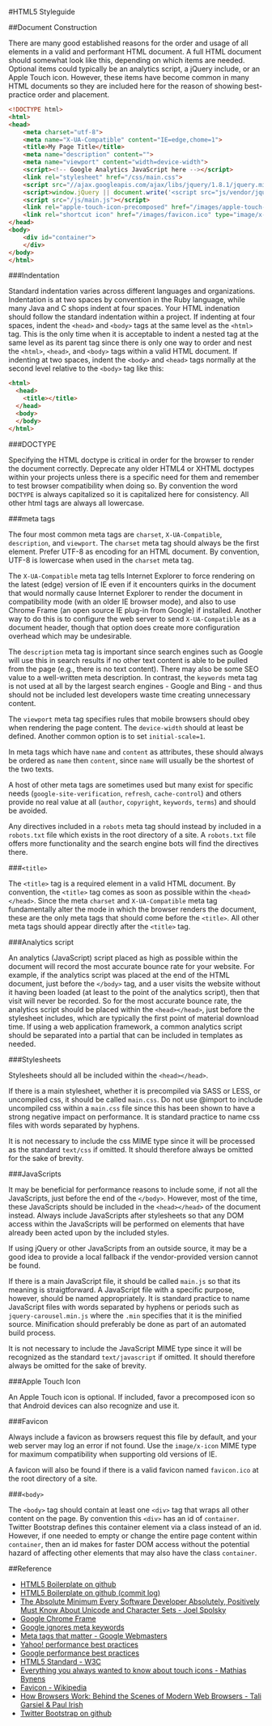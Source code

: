 #HTML5 Styleguide

##Document Construction

There are many good established reasons for the order and usage of all elements in a valid and performant HTML document. A full HTML document should somewhat look like this, depending on which items are needed. Optional items could typically be an analytics script, a jQuery include, or an Apple Touch icon. However, these items have become common in many HTML documents so they are included here for the reason of showing best-practice order and placement.

```html
<!DOCTYPE html>
<html>
<head>
    <meta charset="utf-8">
    <meta name="X-UA-Compatible" content="IE=edge,chome=1">
    <title>My Page Title</title>
    <meta name="description" content="">
    <meta name="viewport" content="width=device-width">
    <script><!-- Google Analytics JavaScript here --></script>
    <link rel="stylesheet" href="/css/main.css">
    <script src="//ajax.googleapis.com/ajax/libs/jquery/1.8.1/jquery.min.js"></script>
    <script>window.jQuery || document.write('<script src="js/vendor/jquery-1.8.1.min.js"><\/script>')</script>
    <script src="/js/main.js"></script>
    <link rel="apple-touch-icon-precomposed" href="/images/apple-touch-icon-precomposed.png">
    <link rel="shortcut icon" href="/images/favicon.ico" type="image/x-icon">
</head>
<body>
    <div id="container">
    </div>
</body>
</html>
```

###Indentation

Standard indentation varies across different languages and organizations. Indentation is at two spaces by convention in the Ruby language, while many Java and C shops indent at four spaces. Your HTML indenation should follow the standard indentation within a project. If indenting at four spaces, indent the `<head>` and `<body>` tags at the same level as the `<html>` tag. This is the only time when it is acceptable to indent a nested tag at the same level as its parent tag since there is only one way to order and nest the `<html>`, `<head>`, and `<body>` tags within a valid HTML document. If indenting at two spaces, indent the `<body>` and `<head>` tags normally at the second level relative to the `<body>` tag like this:

```html
<html>
  <head>
    <title></title>
  </head>
  <body>
  </body>
</html>
```

###DOCTYPE

Specifying the HTML doctype is critical in order for the browser to render the document correctly. Deprecate any older HTML4 or XHTML doctypes within your projects unless there is a specific need for them and remember to test browser compatibility when doing so. By convention the word `DOCTYPE` is always capitalized so it is capitalized here for consistency. All other html tags are always all lowercase.

###meta tags

The four most common meta tags are `charset`, `X-UA-Compatible`, `description`, and `viewport`. The `charset` meta tag should always be the first element. Prefer UTF-8 as encoding for an HTML document. By convention, UTF-8 is lowercase when used in the `charset` meta tag.

The `X-UA-Compatible` meta tag tells Internet Explorer to force rendering on the latest (edge) version of IE even if it encounters quirks in the document that would normally cause Internet Explorer to render the document in compatibility mode (with an older IE browser mode), and also to use Chrome Frame (an open source IE plug-in from Google) if installed. Another way to do this is to configure the web server to send `X-UA-Compatible` as a document header, though that option does create more configuration overhead which may be undesirable.

The `description` meta tag is important since search engines such as Google will use this in search results if no other text content is able to be pulled from the page (e.g., there is no text content). There may also be some SEO value to a well-written meta description. In contrast, the `keywords` meta tag is not used at all by the largest search engines - Google and Bing - and thus should not be included lest developers waste time creating unnecessary content.

The `viewport` meta tag specifies rules that mobile browsers should obey when rendering the page content. The `device-width` should at least be defined. Another common option is to set `initial-scale=1`.

In meta tags which have `name` and `content` as attributes, these should always be ordered as `name` then `content`, since `name` will usually be the shortest of the two texts.

A host of other meta tags are sometimes used but many exist for specific needs (`google-site-verification`, `refresh`, `cache-control`) and others provide no real value at all (`author`, `copyright`, `keywords`, `terms`) and should be avoided.

Any directives included in a `robots` meta tag should instead by included in a `robots.txt` file which exists in the root directory of a site. A `robots.txt` file offers more functionality and the search engine bots will find the directives there.

###`<title>`

The `<title>` tag is a required element in a valid HTML document. By convention, the `<title>` tag comes as soon as possible within the `<head></head>`. Since the meta `charset` and `X-UA-Compatible` meta tag fundamentally alter the mode in which the browser renders the document, these are the only meta tags that should come before the `<title>`. All other meta tags should appear directly after the `<title>` tag.

###Analytics script

An analytics (JavaScript) script placed as high as possible within the document will record the most accurate bounce rate for your website. For example, if the analytics script was placed at the end of the HTML document, just before the `</body>` tag, and a user visits the website without it having been loaded (at least to the point of the analytics script), then that visit will never be recorded. So for the most accurate bounce rate, the analytics script should be placed within the `<head></head>`, just before the stylesheet includes, which are typically the first point of material download time. If using a web application framework, a common analytics script should be separated into a partial that can be included in templates as needed.

###Stylesheets

Stylesheets should all be included within the `<head></head>`.

If there is a main stylesheet, whether it is precompiled via SASS or LESS, or uncompiled css, it should be called `main.css`. Do not use @import to include uncompiled css within a `main.css` file since this has been shown to have a strong negative impact on performance. It is standard practice to name css files with words separated by hyphens.

It is not necessary to include the css MIME type since it will be processed as the standard `text/css` if omitted. It should therefore always be omitted for the sake of brevity.

###JavaScripts

It may be beneficial for performance reasons to include some, if not all the JavaScripts, just before the end of the `</body>`. However, most of the time, these JavaScripts should be included in the `<head></head>` of the document instead. Always include JavaScripts after stylesheets so that any DOM access within the JavaScripts will be performed on elements that have already been acted upon by the included styles.

If using jQuery or other JavaScripts from an outside source, it may be a good idea to provide a local fallback if the vendor-provided version cannot be found.

If there is a main JavaScript file, it should be called `main.js` so that its meaning is straigtforward. A JavaScript file with a specific purpose, however, should be named appropriately. It is standard practice to name JavaScript files with words separated by hyphens or periods such as `jquery-carousel.min.js` where the `.min` specifies that it is the minified source. Minification should preferably be done as part of an automated build process.

It is not necessary to include the JavaScript MIME type since it will be recognized as the standard `text/javascript` if omitted. It should therefore always be omitted for the sake of brevity.

###Apple Touch Icon

An Apple Touch icon is optional. If included, favor a precomposed icon so that Android devices can also recognize and use it.

###Favicon

Always include a favicon as browsers request this file by default, and your web server may log an error if not found. Use the `image/x-icon` MIME type for maximum compatibility when supporting old versions of IE.

A favicon will also be found if there is a valid favicon named `favicon.ico` at the root directory of a site.

###`<body>`

The `<body>` tag should contain at least one `<div>` tag that wraps all other content on the page. By convention this `<div>` has an id of `container`. Twitter Bootstrap defines this container element via a class instead of an id. However, if one needed to empty or change the entire page content within `container`, then an id makes for faster DOM access without the potential hazard of affecting other elements that may also have the class `container`.

##Reference

* [HTML5 Boilerplate on github](https://github.com/h5bp/html5-boilerplate)
* [HTML5 Boilerplate on github (commit log)](https://github.com/h5bp/html5-boilerplate/commits/master)
* [The Absolute Minimum Every Software Developer Absolutely, Positively Must Know About Unicode and Character Sets - Joel Spolsky](http://www.joelonsoftware.com/articles/Unicode.html)
* [Google Chrome Frame](https://developers.google.com/chrome/chrome-frame/)
* [Google ignores meta keywords](http://googlewebmastercentral.blogspot.com/2009/09/google-does-not-use-keywords-meta-tag.html)
* [Meta tags that matter - Google Webmasters](http://support.google.com/webmasters/bin/answer.py?hl=en&answer=79812)
* [Yahoo! performance best practices](http://developer.yahoo.com/performance/)
* [Google performance best practices](https://developers.google.com/speed/docs/best-practices/rules_intro)
* [HTML5 Standard - W3C](http://www.whatwg.org/specs/web-apps/current-work/multipage/#devices)
* [Everything you always wanted to know about touch icons - Mathias Bynens](http://mathiasbynens.be/notes/touch-icons)
* [Favicon - Wikipedia](http://en.wikipedia.org/wiki/Favicon)
* [How Browsers Work: Behind the Scenes of Modern Web Browsers - Tali Garsiel & Paul Irish](http://www.html5rocks.com/en/tutorials/internals/howbrowserswork/)
* [Twitter Bootstrap on github](https://github.com/twitter/bootstrap)